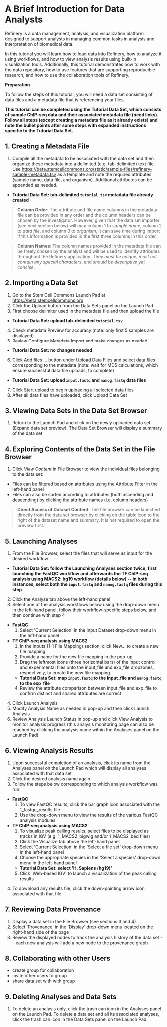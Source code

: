 # A Brief Introduction for Data Analysts 

Refinery is a data management, analysis, and visualization platform designed to support analysts in managing common tasks in analysis and interpretation of biomedical data. 

In this tutorial you will learn how to load data into Refinery, how to analyze it using workflows, and how to view analysis results using built-in visualization tools. Additionally, this tutorial demonstrates how to work with the data repository, how to use features that are supporting reproducible research, and how to use the collaboration tools of Refinery.

__Preparation__

To follow the steps of this tutorial, you will need a data set consisting of data files and a metadata file that is referencing your files.

__This tutorial can be completed using the Tutorial Data Set, which consists of sample ChIP-seq data and their associated metadata file (need links). Follow all steps (except creating a metadata file as it already exists) and note the bullet points after some steps with expanded instructions specific to the Tutorial Data Set.__

## 1. Creating a Metadata File
1. Compile all the metadata to be associated with the data set and then organize these metadata into a delimited (e.g. tab-delimited) text file. Use https://beta.stemcellcommons.org/static/sample-files/refinery-sample-metadata.tsv as a template and note the required attributes (sample name, data file, and organism). Additional attributes can be appended as needed.
  - __Tutorial Data Set: tab-delimited `tutorial.tsv` metadata file already created__

> __Column Order__: The attribute and file name columns in the metadata file can be provided in any order and the column headers can be chosen by the investigator. However, given that the data set importer (see next section below) will map column 1 to _sample name_, column 2 to _data file_, and column 3 to _organism_, it can save time during import if this information is provided in the first three columns in this order.


> __Column Names__: The column names provided in the metadata file can be freely chosen by the analyst and will be used to identify attributes throughout the Refinery application. They _must be unique_, _must not contain any special characters_, and _should be descriptive yet concise_.

## 2. Importing a Data Set 
1. Go to the Stem Cell Commons Launch Pad at https://beta.stemcellcommons.org
2. Click the Upload button from the Data Sets panel on the Launch Pad
3. First choose delimiter used in the metadata file and then upload the file
  - __Tutorial Data Set: upload tab-delimited `tutorial.tsv`__
4. Check metadata Preview for accuracy (note: only first 5 samples are displayed)
5. Review Configure Metadata Import and make changes as needed
  - __Tutorial Data Set: no changes needed__
6. Click Add files … button under Upload Data Files and select data files corresponding to the metadata (note: wait for MD5 calculations, which ensure successful data file uploads, to complete)
  - __Tutorial Data Set: upload `input.fastq` and `nanog.fastq` data files__
7. Click Start upload to begin uploading all selected data files
8. After all data files have uploaded, click Upload Data Set

## 3. Viewing Data Sets in the Data Set Browser
1. Return to the Launch Pad and click on the newly uploaded data set (Expand data set preview). The Data Set Browser will display a summary of the data set

## 4. Exploring Contents of the Data Set in the File Browser
1. Click _View Content_ in File Browser to view the individual files belonging to the data set:
  - Files can be filtered based on attributes using the Attribute Filter in the left-hand panel
  - Files can also be sorted according to attributes (both ascending and descending) by clicking the attribute names (i.e. column headers)

> __Direct Access of Dataset Content__: The file browser can be launched directly from the data set browser by clicking on the table icon to the right of the dataset name and summary. It is not required to open the preview first.

## 5. Launching Analyses
1. From the File Browser, select the files that will serve as input for the desired workflow
  - __Tutorial Data Set: follow the Launching Analyses section twice, first launching the FastQC workflow and afterwards the TF ChIP-seq analysis using MACS2: hg19 workflow (details below) -- in both instances, select both the `input.fastq` and `nanog.fastq` files during this step__
2. Click the Analyze tab above the left-hand panel
3. Select one of the analysis workflows below using the drop-down menu in the left-hand panel, follow their workflow-specific steps below, and then continue with step 4
  - __FastQC__
    1. Select 'Current Selection' in the Input Dataset drop-down menu in the left-hand panel
  - __TF ChIP-seq analysis using MACS2__
    1. In the Inputs (1-1 File Mapping) section, click New... to create a new file mapping
    2. Provide a name for the new file mapping in the pop-up
    3. Drag the leftmost icons (three horizontal bars) of the input control and experimental files onto the input_file and exp_file dropzones, respectively, to create the new file mapping
      - __Tutorial Data Set: map `input.fastq` to the input_file and `nanog.fastq` to the exp_file__
    4. Review the attribute comparison between input_file and exp_file to confirm distinct and shared attributes are correct
4. Click Launch Analysis
5. Modify Analysis Name as needed in pop-up and then click Launch Analysis
6. Review Analysis Launch Status in pop-up and click View Analysis to monitor analysis progress (this analysis monitoring page can also be reached by clicking the analysis name within the Analyses panel on the Launch Pad)

## 6. Viewing Analysis Results
1. Upon successful completion of an analysis, click its name from the Analyses panel on the Launch Pad which will display all analyses associated with that data set
2. Click the desired analysis name again
3. Follow the steps below corresponding to which analysis workflow was run:
  - __FastQC__
    1. To view FastQC results, click the bar graph icon associated with the 1_fastqc_results file
    2. Use the drop-down menu to view the results of the various FastQC analysis modules
  - __TF ChIP-seq analysis using MACS2__
    1. To visualize peak calling results, select files to be displayed as tracks in IGV (e.g. 1_MACS2_bigwig and/or 1_MACS2_bed files)
    2. Click the Visualize tab above the left-hand panel
    3. Select 'Current Selection' in the 'Select a file set' drop-down menu in the left-hand panel
    4. Choose the appropriate species in the 'Select a species' drop-down menu in the left-hand panel
      - __Tutorial Data Set: select 'H. Sapiens (hg19)'__
    5. Click 'Web-based IGV' to launch a visualization of the peak calling results
4. To download any results file, click the down-pointing arrow icon associated with that file

## 7. Reviewing Data Provenance
1. Display a data set in the File Browser (see sections 3 and 4)
2. Select 'Provenance' in the 'Display' drop-down menu located on the right-hand side of the page
3. Review the displayed nodes to track the analysis history of the data set -- each new analysis will add a new node to the provenance graph

## 8. Collaborating with other Users
- create group for collaboration
- invite other users to group
- share data set with with group

## 9. Deleting Analyses and Data Sets
1. To delete an analysis only, click the trash can icon in the Analyses panel on the Launch Pad. To delete a data set and all its associated analyses, click the trash can icon in the Data Sets panel on the Launch Pad.
